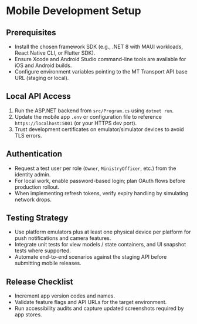 # Mobile Development Setup

## Prerequisites

- Install the chosen framework SDK (e.g., .NET 8 with MAUI workloads, React Native CLI, or Flutter SDK).
- Ensure Xcode and Android Studio command-line tools are available for iOS and Android builds.
- Configure environment variables pointing to the MT Transport API base URL (staging or local).

## Local API Access

1. Run the ASP.NET backend from `src/Program.cs` using `dotnet run`.
2. Update the mobile app `.env` or configuration file to reference `https://localhost:5001` (or your HTTPS dev port).
3. Trust development certificates on emulator/simulator devices to avoid TLS errors.

## Authentication

- Request a test user per role (`Owner`, `MinistryOfficer`, etc.) from the identity admin.
- For local work, enable password-based login; plan OAuth flows before production rollout.
- When implementing refresh tokens, verify expiry handling by simulating network drops.

## Testing Strategy

- Use platform emulators plus at least one physical device per platform for push notifications and camera features.
- Integrate unit tests for view models / state containers, and UI snapshot tests where supported.
- Automate end-to-end scenarios against the staging API before submitting mobile releases.

## Release Checklist

- Increment app version codes and names.
- Validate feature flags and API URLs for the target environment.
- Run accessibility audits and capture updated screenshots required by app stores.

